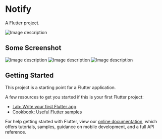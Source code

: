 # Notify

A Flutter project.

![Image description](http://articles404.pythonanywhere.com/Media/Media/Untitled.png)

## Some Screenshot

![Image description](http://articles404.pythonanywhere.com/Media/Media/1_9y3uBVQ.gif) ![Image description](http://articles404.pythonanywhere.com/Media/Media/2.gif) ![Image description](http://articles404.pythonanywhere.com/Media/Media/3.gif)

## Getting Started

This project is a starting point for a Flutter application.

A few resources to get you started if this is your first Flutter project:

- [Lab: Write your first Flutter app](https://flutter.dev/docs/get-started/codelab)
- [Cookbook: Useful Flutter samples](https://flutter.dev/docs/cookbook)

For help getting started with Flutter, view our
[online documentation](https://flutter.dev/docs), which offers tutorials,
samples, guidance on mobile development, and a full API reference.
